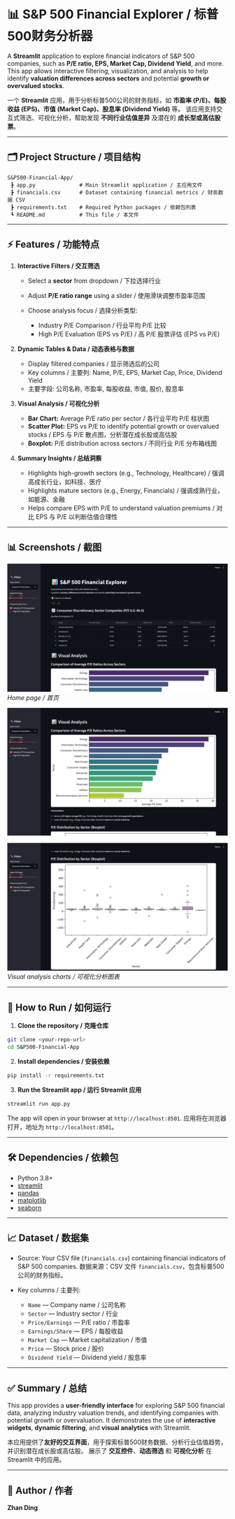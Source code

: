 # 📊 S&P 500 Financial Explorer / 标普500财务分析器

A **Streamlit** application to explore financial indicators of S&P 500 companies, such as **P/E ratio, EPS, Market Cap, Dividend Yield**, and more.
This app allows interactive filtering, visualization, and analysis to help identify **valuation differences across sectors** and potential **growth or overvalued stocks**.

一个 **Streamlit** 应用，用于分析标普500公司的财务指标，如 **市盈率 (P/E)、每股收益 (EPS)、市值 (Market Cap)、股息率 (Dividend Yield)** 等。
该应用支持交互式筛选、可视化分析，帮助发现 **不同行业估值差异** 及潜在的 **成长型或高估股票**。

---

## 🗂 Project Structure / 项目结构

```
S&P500-Financial-App/
 ┣ app.py              # Main Streamlit application / 主应用文件
 ┣ financials.csv      # Dataset containing financial metrics / 财务数据 CSV
 ┣ requirements.txt    # Required Python packages / 依赖包列表
 ┗ README.md           # This file / 本文件
```

---

## ⚡ Features / 功能特点

1. **Interactive Filters / 交互筛选**

   * Select a **sector** from dropdown / 下拉选择行业
   * Adjust **P/E ratio range** using a slider / 使用滑块调整市盈率范围
   * Choose analysis focus / 选择分析类型:

     * Industry P/E Comparison / 行业平均 P/E 比较
     * High P/E Evaluation (EPS vs P/E) / 高 P/E 股票评估 (EPS vs P/E)

2. **Dynamic Tables & Data / 动态表格与数据**

   * Display filtered companies / 显示筛选后的公司
   * Key columns / 主要列: Name, P/E, EPS, Market Cap, Price, Dividend Yield
   * 主要字段: 公司名称, 市盈率, 每股收益, 市值, 股价, 股息率

3. **Visual Analysis / 可视化分析**

   * **Bar Chart:** Average P/E ratio per sector / 各行业平均 P/E 柱状图
   * **Scatter Plot:** EPS vs P/E to identify potential growth or overvalued stocks / EPS 与 P/E 散点图，分析潜在成长股或高估股
   * **Boxplot:** P/E distribution across sectors / 不同行业 P/E 分布箱线图

4. **Summary Insights / 总结洞察**

   * Highlights high-growth sectors (e.g., Technology, Healthcare) / 强调高成长行业，如科技、医疗
   * Highlights mature sectors (e.g., Energy, Financials) / 强调成熟行业，如能源、金融
   * Helps compare EPS with P/E to understand valuation premiums / 对比 EPS 与 P/E 以判断估值合理性

---

## 📊 Screenshots / 截图

![Home Screen](images/屏幕截图_23-10-2025_162128_localhost.jpeg)
*Home page / 首页*

![Filtered Companies Table](images/屏幕截图_23-10-2025_162144_localhost.jpeg)


![Visual Analysis](images/屏幕截图_23-10-2025_162159_localhost.jpeg)
*Visual analysis charts / 可视化分析图表*

---

## 🚀 How to Run / 如何运行

1. **Clone the repository / 克隆仓库**

```bash
git clone <your-repo-url>
cd S&P500-Financial-App
```

2. **Install dependencies / 安装依赖**

```bash
pip install -r requirements.txt
```

3. **Run the Streamlit app / 运行 Streamlit 应用**

```bash
streamlit run app.py
```

The app will open in your browser at `http://localhost:8501`.
应用将在浏览器打开，地址为 `http://localhost:8501`。

---

## 🛠 Dependencies / 依赖包

* Python 3.8+
* [streamlit](https://streamlit.io/)
* [pandas](https://pandas.pydata.org/)
* [matplotlib](https://matplotlib.org/)
* [seaborn](https://seaborn.pydata.org/)

---

## 📈 Dataset / 数据集

* Source: Your CSV file (`financials.csv`) containing financial indicators of S&P 500 companies.
  数据来源：CSV 文件 `financials.csv`，包含标普500公司的财务指标。
* Key columns / 主要列:

  * `Name` — Company name / 公司名称
  * `Sector` — Industry sector / 行业
  * `Price/Earnings` — P/E ratio / 市盈率
  * `Earnings/Share` — EPS / 每股收益
  * `Market Cap` — Market capitalization / 市值
  * `Price` — Stock price / 股价
  * `Dividend Yield` — Dividend yield / 股息率

---

## ✅ Summary / 总结

This app provides a **user-friendly interface** for exploring S&P 500 financial data, analyzing industry valuation trends, and identifying companies with potential growth or overvaluation.
It demonstrates the use of **interactive widgets**, **dynamic filtering**, and **visual analytics** with Streamlit.

本应用提供了**友好的交互界面**，用于探索标普500财务数据、分析行业估值趋势，并识别潜在成长股或高估股。
展示了 **交互控件**、**动态筛选** 和 **可视化分析** 在 Streamlit 中的应用。

---

## 📌 Author / 作者

**Zhan Ding**

